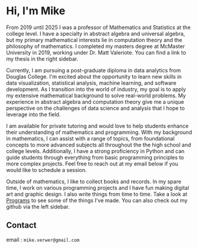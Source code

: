 # Hi, I'm Mike

From 2019 until 2025 I was a professor of Mathematics and Statistics at the college level.  I have a specialty in abstract algebra and universal algebra, but my primary mathematical interests lie in computation theory and the philosophy of mathematics. I completed my masters degree at McMaster University in 2019, working under Dr. Matt Valeriote.  You can find a link to my thesis in the right sidebar.

Currently, I am pursuing a post-graduate diploma in data analytics from Douglas College. I'm excited about the opportunity to learn new skills in data visualization, statistical analysis, machine learning, and software development. As I transition into the world of industry, my goal is to apply my extensive mathematical background to solve real-world problems. My experience in abstract algebra and computation theory give me a unique perspective on the challenges of data science and analysis that I hope to leverage into the field.

I am available for private tutoring and would love to help students enhance their understanding of mathematics and programming. With my background in mathematics, I can assist with a range of topics, from foundational concepts to more advanced subjects all throughout the the high school and college levels. Additionally, I have a strong proficiency in Python and can guide students through everything from basic programming principles to more complex projects. Feel free to reach out at my email below if you would like to schedule a session.

Outside of mathematics, I like to collect books and records. In my spare time, I work on various programming projects and I have fun making digital art and graphic design.  I also write things from time to time.  Take a look at [Programs](/programs.html) to see some of the things I've made. You can also check out my github via the left sidebar.

## Contact

email : `mike.verwer@gmail.com`
